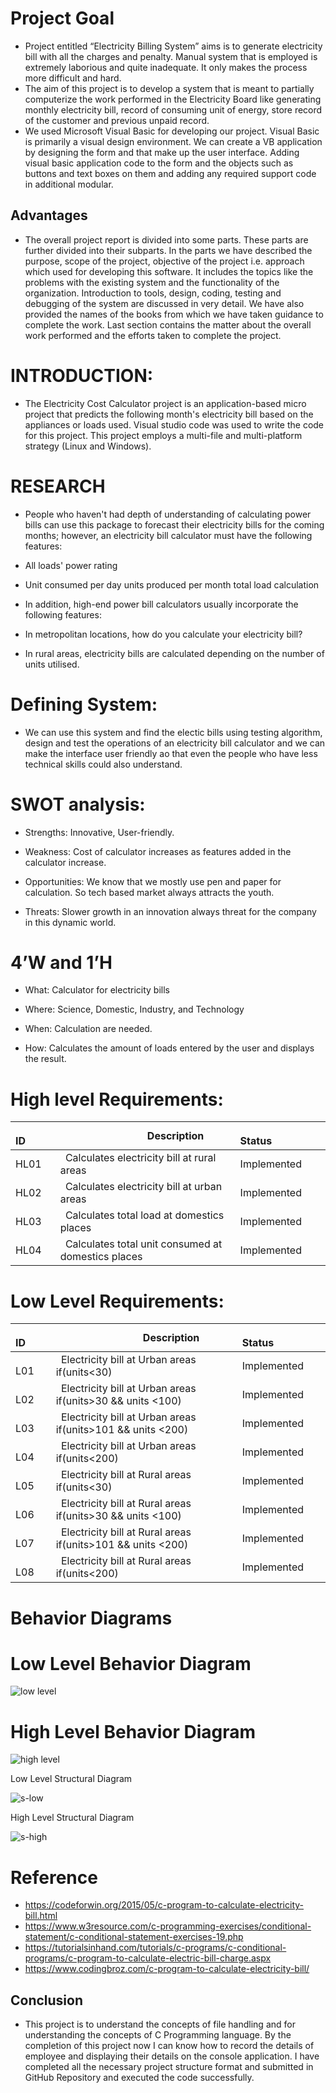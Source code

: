 # Project Goal

* Project entitled “Electricity Billing System” aims is to generate
electricity bill with all the charges and penalty. Manual system that is
employed is extremely laborious and quite inadequate. It only makes
the process more difficult and hard. 
* The aim of this project is to develop a system that is meant to
partially computerize the work performed in the Electricity Board like
generating monthly electricity bill, record of consuming unit of energy,
store record of the customer and previous unpaid record. 
* We used Microsoft Visual Basic for developing our project. Visual Basic is primarily
a visual design environment. We can create a VB application by
designing the form and that make up the user interface. Adding visual
basic application code to the form and the objects such as buttons and
text boxes on them and adding any required support code in additional
modular.

## Advantages

* The overall project report is divided into some parts. These parts are
further divided into their subparts. In the parts we have described the
purpose, scope of the project, objective of the project i.e. approach
which used for developing this software. It includes the topics like the
problems with the existing system and the functionality of the
organization. Introduction to tools, design, coding, testing and
debugging of the system are discussed in very detail. We have also
provided the names of the books from which we have taken guidance
to complete the work. Last section contains the matter about the overall
work performed and the efforts taken to complete the project.

# INTRODUCTION: 
* The Electricity Cost Calculator project is an application-based micro project that predicts the following month's electricity bill based on the appliances or loads used. Visual studio code was used to write the code for this project. This project employs a multi-file and multi-platform strategy (Linux and Windows).

# RESEARCH

* People who haven't had depth of understanding of calculating power bills can use this package to forecast their electricity bills for the coming months; however, an electricity bill calculator must have the following features:

* All loads' power rating
* Unit consumed per day units produced per month total load calculation
* In addition, high-end power bill calculators usually incorporate the following features:

* In metropolitan locations, how do you calculate your electricity bill?
* In rural areas, electricity bills are calculated depending on the number of units utilised.

# Defining System:

* We can use this system and find the electic bills using testing algorithm, design and test the operations of an electricity bill calculator and we can make the interface user friendly ao that even the people who have less technical skills could also understand.

# SWOT analysis:

* Strengths: Innovative, User-friendly.

* Weakness: Cost of calculator increases as features added in the calculator increase.

* Opportunities: We know that we mostly use pen and paper for calculation. So tech based market always attracts the youth.

* Threats: Slower growth in an innovation always threat for the company in this dynamic world.

# 4’W and 1’H

* What: Calculator for electricity bills

* Where: Science, Domestic, Industry, and Technology

* When: Calculation are needed.

* How: Calculates the amount of loads entered by the user and displays the result.

# High level Requirements:

|`      `**ID**|`                 `**Description**|`            `**Status**|
| :- | :- | :- |
|HL01|` `Calculates electricity bill at rural areas| Implemented |
|HL02|` `Calculates electricity bill at urban areas|Implemented |
|HL03|` `Calculates total load at domestics places|Implemented |
|HL04|` `Calculates total unit consumed at domestics places| Implemented |

# Low Level Requirements:

|`      `**ID**|`                 `**Description**|`            `**Status**|
| :- | :- | :- |
|`    `L01|` `Electricity bill at Urban areas if(units<30) | Implemented |
|`    `L02|` `Electricity bill at Urban areas if(units>30 && units <100)| Implemented |
|`    `L03|` `Electricity bill at Urban areas if(units>101 && units <200) | Implemented |
|`    `L04|` `Electricity bill at Urban areas if(units<200)| Implemented |
|`    `L05|` `Electricity bill at Rural areas if(units<30) | Implemented |
|`    `L06|` `Electricity bill at Rural areas if(units>30 && units <100)| Implemented |
|`    `L07|` `Electricity bill at Rural areas if(units>101 && units <200) | Implemented |
|`    `L08|` `Electricity bill at Rural areas if(units<200)| Implemented |


# Behavior Diagrams

# Low Level Behavior Diagram

![low level](https://user-images.githubusercontent.com/98822072/152735627-f8698b58-f846-4493-b3a0-813f76b666bc.jpg)

# High Level Behavior Diagram

![high level](https://user-images.githubusercontent.com/98822072/152735700-c1828880-de7d-4264-9f7f-1f01a6ba377f.jpg)

Low Level Structural Diagram

![s-low](https://user-images.githubusercontent.com/98822072/152737126-cd373bb6-1661-49c6-9afb-d8f9e109accf.jpg)

High Level Structural Diagram

![s-high](https://user-images.githubusercontent.com/98822072/152737119-0a46ba67-3733-405c-887b-1eac91a14948.jpg)


# Reference

* https://codeforwin.org/2015/05/c-program-to-calculate-electricity-bill.html
* https://www.w3resource.com/c-programming-exercises/conditional-statement/c-conditional-statement-exercises-19.php
* https://tutorialsinhand.com/tutorials/c-programs/c-conditional-programs/c-program-to-calculate-electric-bill-charge.aspx
* https://www.codingbroz.com/c-program-to-calculate-electricity-bill/

## Conclusion

* This project is to understand the concepts of file handling and for understanding the concepts of C Programming language. By the completion of this project now I can know how to record the details of employee and displaying their details on the console application. I have completed all the necessary project structure format and submitted in GitHub Repository and executed the code successfully.
